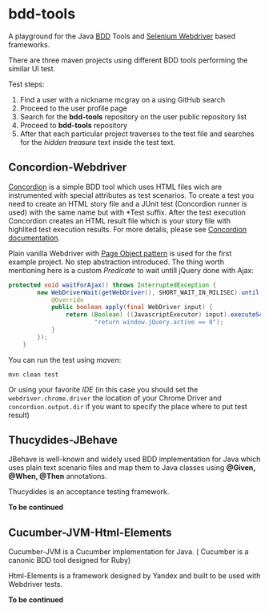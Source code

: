 bdd-tools
=========

A playground for the Java [BDD](http://http://en.wikipedia.org/wiki/Behavior-driven_development) Tools and [Selenium Webdriver](http://http://docs.seleniumhq.org/projects/webdriver/) based frameworks.

There are three maven projects using different BDD tools performing the similar UI test.

Test steps:


 1. Find a user with a nickname mcgray on a using GitHub search
 2. Proceed to the user profile page
 3. Search for the **bdd-tools** repository on the user public repository list
 4. Proceed to **bdd-tools** repository
 5. After that each particular project traverses to the test file and searches for the _hidden treasure_ text inside the test text. 

Concordion-Webdriver
----------------------------------
[Concordion](http://http://www.concordion.org/) is a simple BDD tool which uses HTML files wiсh are instrumented with special attributes as test scenarios. To create a test you need to create an HTML story file and a JUnit test (Concordion runner is used) with the same name but with *Test suffix. After the test execution Concordion creates an HTML result file which is your story file with highlited test execution results. For more detalis, please see [Concordion documentation](http://www.concordion.org/Tutorial.html).

Plain vanilla Webdriver with [Page Object pattern](http://code.google.com/p/selenium/wiki/PageObjects) is used for the first example project. No step abstraction introduced.
The thing worth mentioning here is a custom _Predicate_ to wait untill jQuery done with Ajax:
```java
protected void waitForAjax() throws InterruptedException {
        new WebDriverWait(getWebDriver(), SHORT_WAIT_IN_MILISEC).until(new Predicate<WebDriver>() {
            @Override
            public boolean apply(final WebDriver input) {
                return (Boolean) ((JavascriptExecutor) input).executeScript(
                        "return window.jQuery.active == 0");
            }
        });
    }
```
    
    
 

You can run the test using _maven_:

`mvn clean test`

Or using your favorite _IDE_ (in this case you should set the `webdriver.chrome.driver` the location of your Chrome Driver and `concordion.output.dir` if you want to specify the place where to put test result)

Thucydides-JBehave
----------------------
JBehave is well-known and widely used BDD implementation for Java which uses plain text scenario files and map them to Java classes using **@Given, @When, @Then** annotations.

Thucydides is an acceptance testing framework. 

**To be continued**

Cucumber-JVM-Html-Elements
--------------------------
Cucumber-JVM is a Cucumber implementation for Java. ( Cucumber is a canonic BDD tool designed for Ruby)

Html-Elements is a framework designed by Yandex and built to be used with Webdriver tests.

**To be continued**